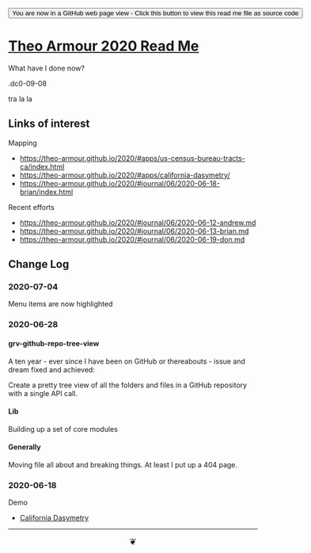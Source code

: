 <span style=display:none; >[You are now in a GitHub source code view - click this link to view Read Me file as a web page]( https://theo-armour.github.io/2020/  "View file as a web page." ) </span>

<div><input type=button onclick=window.top.location.href="https://github.com/theo-armour/2020/"
value="You are now in a GitHub web page view - Click this button to view this read me file as source code" ></div>


# [Theo Armour 2020 Read Me]( ./index.html )


What have I done now?

.dc0-09-08

tra la la



## Links of interest

Mapping

* https://theo-armour.github.io/2020/#apps/us-census-bureau-tracts-ca/index.html
* https://theo-armour.github.io/2020/#apps/california-dasymetry/
* https://theo-armour.github.io/2020/#journal/06/2020-06-18-brian/index.html

Recent efforts

* https://theo-armour.github.io/2020/#journal/06/2020-06-12-andrew.md
* https://theo-armour.github.io/2020/#journal/06/2020-06-13-brian.md
* https://theo-armour.github.io/2020/#journal/06/2020-06-19-don.md



## Change Log


### 2020-07-04

Menu items are now highlighted


### 2020-06-28

#### grv-github-repo-tree-view

A ten year - ever since I have been on GitHub or thereabouts - issue and dream fixed and achieved:

Create a pretty tree view of all the folders and files in a GitHub repository with a single API call.

#### Lib

Building up a set of core modules

#### Generally

Moving file all about and breaking things. At least I put up a 404 page.


### 2020-06-18

Demo

* [California Dasymetry]( https://theo-armour.github.io/2020/apps/california-dasymetry/ )

***

<center title="hello!" ><a href=javascript:window.scrollTo(0,0); style=font-size:2ch;text-decoration:none; > ❦ </a></center>

